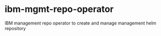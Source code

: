 # ibm-mgmt-repo-operator
IBM management repo operator to create and manage management helm repository
